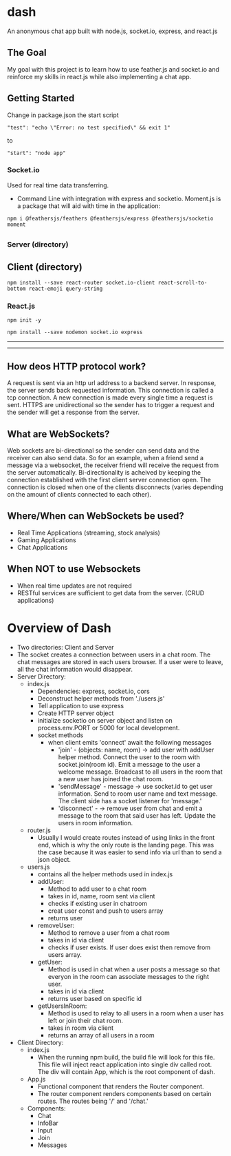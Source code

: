 # dash
An anonymous chat app built with node.js, socket.io, express, and react.js

## The Goal
My goal with this project is to learn how to use feather.js and socket.io and reinforce my skills in react.js while also implementing a chat app.

## Getting Started
Change in package.json the start script 
```
"test": "echo \"Error: no test specified\" && exit 1"
```

to
```
"start": "node app"
```

### Socket.io
Used for real time data transferring.  

- Command Line with integration with express and socketio. Moment.js is a package that will aid with time in the application: 
```
npm i @feathersjs/feathers @feathersjs/express @feathersjs/socketio moment
```

## 


### Server (directory)
 
## Client (directory)
```
npm install --save react-router socket.io-client react-scroll-to-bottom react-emoji query-string
```

### React.js
```
npm init -y

npm install --save nodemon socket.io express
```
--------------------------------------------------
--------------------------------------------------
## How deos HTTP protocol work?
A request is sent via an http url address to a backend server. In response, the server sends back requested information. This connection is called a tcp connection. A new connection is made every single time a request is sent. HTTPS are unidirectional so the sender has to trigger a request and the sender will get a response from the server.

## What are WebSockets?
Web sockets are bi-directional so the sender can send data and the receiver can also send data. So for an example, when a friend send a message via a websocket, the receiver friend will receive the request from the server automatically. Bi-directionality is acheived by keeping the connection established with the first client server connection open. The connection is closed when one of the clients disconnects (varies depending on the amount of clients connected to each other).

## Where/When can WebSockets be used?
- Real Time Applications (streaming, stock analysis)
- Gaming Applications
- Chat Applications

## When NOT to use Websockets
- When real time updates are not required
- RESTful services are sufficient to get data from the server. (CRUD applications)

# Overview of Dash
- Two directories: Client and Server
- The socket creates a connection between users in a chat room. The chat messages are stored in each users browser. If a user were to leave, all the chat information would disappear. 
- Server Directory:
    - index.js 
        - Dependencies: express, socket.io, cors
        - Deconstruct helper methods from './users.js'
        - Tell application to use express
        - Create HTTP server object
        - initialize socketio on server object and listen on process.env.PORT or 5000 for local development.
        - socket methods
            - when client emits 'connect' await the following messages
                - 'join' - (objects: name, room) -> add user with addUser helper method. Connect the user to the room with socket.join(room id). Emit a message to the user a welcome message. Broadcast to all users in the room that a new user has joined the chat room.
                - 'sendMessage' - message -> use socket.id to get user information. Send to room user name and text message. The client side has a socket listener for 'message.'
                - 'disconnect' - -> remove user from chat and emit a message to the room that said user has left. Update the users in room information.
    - router.js
        - Usually I would create routes instead of using links in the front end, which is why the only route is the landing page. This was the case because it was easier to send info via url than to send a json object. 
    - users.js
        - contains all the helper methods used in index.js 
        - addUser: 
            - Method to add user to a chat room
            - takes in id, name, room sent via client
            - checks if existing user in chatroom
            - creat user const and push to users array
            - returns user
        - removeUser:
            - Method to remove a user from a chat room 
            - takes in id via client
            - checks if user exists. If user does exist then remove from users array.
        - getUser: 
            - Method is used in chat when a user posts a message so that everyon in the room can associate messages to the right user. 
            - takes in id via client
            - returns user based on specific id
        - getUsersInRoom:
            - Method is used to relay to all users in a room when a user has left or join their chat room.  
            - takes in room via client
            - returns an array of all users in a room
- Client Directory:
    - index.js
        - When the running npm build, the build file will look for this file. This file will inject react application into single div called root. The div will contain App, which is the root component of dash. 
    - App.js
        - Functional component that renders the Router component.
        - The router component renders components based on certain routes. The routes being '/' and '/chat.'
    - Components:
        - Chat
        - InfoBar
        - Input
        - Join
        - Messages
